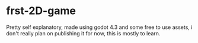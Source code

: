 # frst-2D-game
Pretty self explanatory, made using godot 4.3 and some free to use assets, i don't really plan on publishing it for now, this is mostly to learn.

